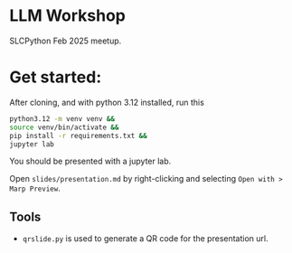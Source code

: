 # LLM Workshop

SLCPython Feb 2025 meetup.

# Get started:

After cloning, and with python 3.12 installed, run this

```bash
python3.12 -m venv venv &&
source venv/bin/activate &&
pip install -r requirements.txt &&
jupyter lab
```

You should be presented with a jupyter lab.

Open `slides/presentation.md` by right-clicking and selecting `Open with > Marp Preview`.


## Tools

- `qrslide.py` is used to generate a QR code for the presentation url.